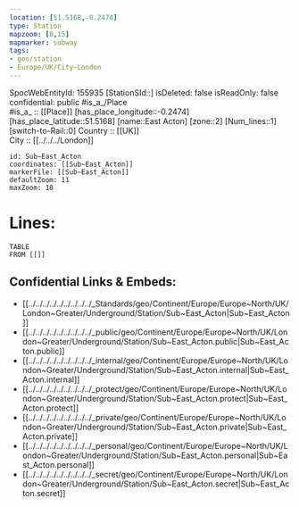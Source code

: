 ```yaml
---
location: [51.5168,-0.2474] 
type: Station 
mapzoom: [8,15] 
mapmarker: subway 
tags:
- geo/station
- Europe/UK/City~London
---
```

SpocWebEntityId: 155935
[StationSId::] 
isDeleted: false
isReadOnly: false
confidential: public
#is_a_/Place  
#is_a_ :: [[Place]] 
[has_place_longitude::-0.2474] 
[has_place_latitude::51.5168] 
[name::East Acton] 
[zone::2] 
[Num_lines::1] 
[switch-to-Rail::0] 
Country :: [[UK]]  
City :: [[../../../London]]  


```leaflet
id: Sub~East_Acton
coordinates: [[Sub~East_Acton]] 
markerFile: [[Sub~East_Acton]] 
defaultZoom: 11 
maxZoom: 18
```


# Lines: 
```dataview
TABLE 
FROM [[]] 
```

## Confidential Links & Embeds: 
- [[../../../../../../../../../_Standards/geo/Continent/Europe/Europe~North/UK/London~Greater/Underground/Station/Sub~East_Acton|Sub~East_Acton]] 
- [[../../../../../../../../../_public/geo/Continent/Europe/Europe~North/UK/London~Greater/Underground/Station/Sub~East_Acton.public|Sub~East_Acton.public]] 
- [[../../../../../../../../../_internal/geo/Continent/Europe/Europe~North/UK/London~Greater/Underground/Station/Sub~East_Acton.internal|Sub~East_Acton.internal]] 
- [[../../../../../../../../../_protect/geo/Continent/Europe/Europe~North/UK/London~Greater/Underground/Station/Sub~East_Acton.protect|Sub~East_Acton.protect]] 
- [[../../../../../../../../../_private/geo/Continent/Europe/Europe~North/UK/London~Greater/Underground/Station/Sub~East_Acton.private|Sub~East_Acton.private]] 
- [[../../../../../../../../../_personal/geo/Continent/Europe/Europe~North/UK/London~Greater/Underground/Station/Sub~East_Acton.personal|Sub~East_Acton.personal]] 
- [[../../../../../../../../../_secret/geo/Continent/Europe/Europe~North/UK/London~Greater/Underground/Station/Sub~East_Acton.secret|Sub~East_Acton.secret]] 
